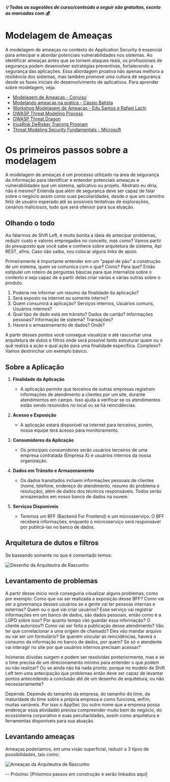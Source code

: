 ##### 💡 Todas as sugestões de curso/conteúdo a seguir são gratuitas, exceto as marcadas com 💰

# Modelagem de Ameaças
A modelagem de ameaças no contexto do Application Security é essencial para antecipar e abordar potenciais vulnerabilidades nos sistemas. Ao identificar ameaças antes que se tornem ataques reais, os profissionais de segurança podem desenvolver estratégias preventivas, fortalecendo a segurança das aplicações. Essa abordagem proativa não apenas melhora a resiliência dos sistemas, mas também promove uma cultura de segurança desde as fases iniciais do desenvolvimento de aplicativos. 
Para aprender sobre modelagem, veja:
- [Modelagem de Ameaças - Conviso](https://www.youtube.com/watch?v=UWDqnhJsafY)
- [Modelando ameaças na prática - Cássio Batista](https://www.youtube.com/watch?v=ZiFw84hv5SQ)
- [Workshop Modelagem de Ameaças - Edu Santos e Rafael Lachi](https://www.youtube.com/watch?v=wt-Nzz_waXk)
- [OWASP Threat Modeling Process](https://owasp.org/www-community/Threat_Modeling_Process)
- [OWASP Threat Dragon](https://owasp.org/www-project-threat-dragon/)
- [IriusRisk DeRisker Training Program](https://www.iriusrisk.com/derisker-training-and-certification)
- [Threat Modeling Security Fundamentals - Microsoft](https://learn.microsoft.com/en-us/training/paths/tm-threat-modeling-fundamentals/)

# Os primeiros passos sobre a modelagem

A modelagem de ameaças é um processo utilizado na área de segurança da informação para identificar e entender potenciais ameaças e vulnerabilidades que um sistema, aplicativo ou projeto. Abstrato eu diria, não é mesmo? Entenda que além de segurança deve ser capaz de falar sobre o negócio assim como suas peculiaridades, desde o que um caminho feliz de usuário esperado até as possíveis tentativas de explorações, cenários maliciosos, tudo que será ofensor para sua atuação.

## Olhando o todo

Ao falarmos de Shift Left, é muito bonita a ideia de antecipar problemas, reduzir custo e valores empregados no conceito, mas como? 
Vamos partir do presuposto que você sabe e conhece sobre arquitetura de sistema, Api REST, afins. Caso não saiba, vou colocar alguns links de apoio. 

Primeiramente é importante entender em um "papel de pão" a construção de um sistema, quem se comunica com o que? Como? Para que? Então estipulei um roteiro de perguntas básicas para que internalize sobre o contexto e seja capaz de a partir delas criar várias e várias outras sobre o produto.

1. Poderia me informar um resumo da finalidade da aplicação?
2. Será exposto na internet ou somente interno?
3. Quem consumirá a aplicação? Serviços internos, Usuários comuns, Usuários internos? 
4. Qual tipo de dado está em trânsito? Dados de cartão? Informações pessoais? Informação de sistema? Transações?
5. Haverá o armazenamento de dados? Onde?

A partir desses pontos você consegue visualizar e até rascunhar uma arquitetura de dutos e filtros onde será possível tanto estruturar quem ou o quê realiza a ação e qual ação para uma finalidade específica. Complexo? Vamos destrinchar um exemplo básico.


## Sobre a Aplicação

1. **Finalidade da Aplicação**
   - A aplicação permite que terceiros de outras empresas registrem informações de atendimento a clientes por um site, durante atendimentos em campo. Isso ajuda a verificar se os atendimentos estão sendo resolvidos no local ou se há reincidências.

2. **Acesso e Exposição**
   - A aplicação estará disponível na internet para terceiros, porém, nossa equipe terá acesso para monitoramento.

3. **Consumidores da Aplicação**
   - Os principais consumidores serão usuários terceiros de uma empresa contratada (Empresa X) e usuários internos da nossa organização.

4. **Dados em Trânsito e Armazenamento**
   - Os dados transitados incluem informações pessoais de clientes (nome, telefone, endereço do atendimento, resumo do problema e resolução), além de dados dos técnicos responsáveis. Todos serão armazenados em nosso banco de dados na nuvem.

5. **Serviços Disponíveis**
   - Teremos um BFF (Backend For Frontend) e um microsserviço. O BFF receberá informações, enquanto o microsserviço será responsável por publicá-las no banco de dados.

## Arquitetura de dutos e filtros

Se baseando somente no que é comentado temos:

![Desenho da Arquiteutra de Rascunho](https://github.com/PedroKetzer/roadmap-appsecbr/assets/37319386/6d91a609-1b47-4c96-aa51-c274bfabfb3c)


## Levantamento de problemas

A partir desse início você conseguiria visualizar alguns problemas, como por exemplo:
Como que vai ser realizada a exposição desse BFF?
Como vai ser a governança desses usuários se a gente vai ter pessoas internas e externas? Quem ou o que vai criar usuários?
Esse serviço vai registrar informações em um banco de dados, são dados pessoais, então como é a LGPD sobre isso? Por quanto tempo vão guardar essa informação? O cliente autorizou?!
Como vai ser feita a publicação desse atendimento? Vão ter que correlacionar a uma origem de chamado? 
Eles vão mandar arquivo ou vai ser um formulário? 
Se querem vincular as reincidências, haverá o consumo da informação no banco de dados, por quem? 
Se só o atendente vai interagir no site por que usuários internos precisam acessar?

Inúmeras dúvidas surgem e podem ser resolvidas posteriormente, mas e se o time precisa de um direcionamento mínimo para entender o que podem ou não realizar? Ou se ainda não há nada pronto, porque no modelo de Shift Left tem uma antecipação que problemas então deve ser capaz de levantar pontos antecedendo a conclusão até de um desenho de arquitetura, ou não necessariamente?

Depende.
Depende do tamanho da empresa, do tamanho do time, da maturidade do time sobre a própria empresa e como funciona, enfim, muitas variáveis. Por isso o AppSec (ou outro nome que a empresa possa endereçar essa atividade) precisa compreender muito bem do negócio, do ecossistema corporativo e suas peculiaridades, assim como arquitetura e ferramentas disponíveis para sua atuação.

## Levantando ameaças

Ameaças poderíamos, em uma visão superficial, reduzir a 3 tipos de possibilidades, tais como:

![Ameaças da Arquiteutra de Rascunho](https://github.com/PedroKetzer/roadmap-appsecbr/assets/37319386/f5a94642-995c-4e17-8484-93f06ede0284)



--
Próximo: [Próximos passos em construção e serão linkados aqui]
